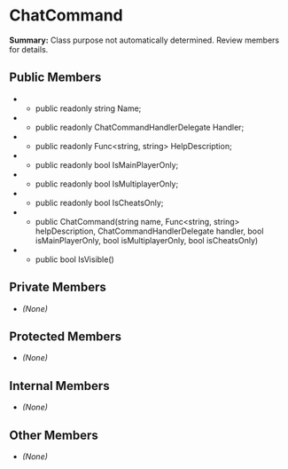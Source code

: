 # ChatCommand

**Summary:** Class purpose not automatically determined. Review members for details.

## Public Members
- - public readonly string Name;
- - public readonly ChatCommandHandlerDelegate Handler;
- - public readonly Func<string, string> HelpDescription;
- - public readonly bool IsMainPlayerOnly;
- - public readonly bool IsMultiplayerOnly;
- - public readonly bool IsCheatsOnly;
- - public ChatCommand(string name, Func<string, string> helpDescription, ChatCommandHandlerDelegate handler, bool isMainPlayerOnly, bool isMultiplayerOnly, bool isCheatsOnly)
- - public bool IsVisible()

## Private Members
- *(None)*

## Protected Members
- *(None)*

## Internal Members
- *(None)*

## Other Members
- *(None)*
